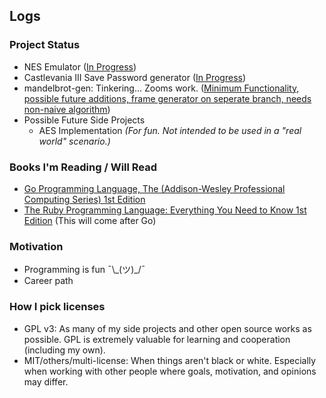 ## Logs

### Project Status
- NES Emulator ([In Progress](https://github.com/mrniceguy127/nes-emu))
- Castlevania III Save Password generator ([In Progress](https://github.com/mrniceguy127/castlevania-iii-password-save-gen-c-sharp))
- mandelbrot-gen: Tinkering... Zooms work. ([Minimum Functionality, possible future additions, frame generator on seperate branch, needs non-naive algorithm](https://github.com/mrniceguy127/mandelbrot-gen))
- Possible Future Side Projects
  - AES Implementation *(For fun. Not intended to be used in a "real world" scenario.)*

### Books I'm Reading / Will Read
- [Go Programming Language, The (Addison-Wesley Professional Computing Series) 1st Edition](https://www.amazon.com/Programming-Language-Addison-Wesley-Professional-Computing/dp/0134190440/ref=sr_1_9?dchild=1&keywords=golang&qid=1635724747&sr=8-9)
- [The Ruby Programming Language: Everything You Need to Know 1st Edition](https://www.amazon.com/Ruby-Programming-Language-Everything-Need-ebook/dp/B0026OR3JO/ref=sr_1_4?crid=237J648G56NIM&dchild=1&keywords=ruby+programming&qid=1635881146&s=digital-text&sprefix=ruby+pro%2Cdigital-text%2C146&sr=1-4) (This will come after Go)

### Motivation
- Programming is fun ¯\\\_(ツ)\_/¯
- Career path

### How I pick licenses
- GPL v3: As many of my side projects and other open source works as possible. GPL is extremely valuable for learning and cooperation (including my own).
- MIT/others/multi-license: When things aren't black or white. Especially when working with other people where goals, motivation, and opinions may differ.
